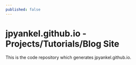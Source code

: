 ```yaml
---
published: false
---
```


# jpyankel.github.io - Projects/Tutorials/Blog Site

This is the code repository which generates jpyankel.github.io.
